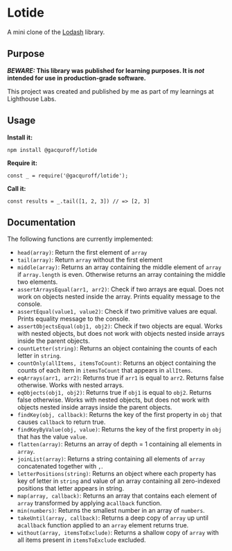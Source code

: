 # Lotide

A mini clone of the [Lodash](https://lodash.com) library.

## Purpose

**_BEWARE:_ This library was published for learning purposes. It is _not_ intended for use in production-grade software.**

This project was created and published by me as part of my learnings at Lighthouse Labs.

## Usage

**Install it:**

`npm install @gacquroff/lotide`

**Require it:**

`const _ = require('@gacquroff/lotide');`

**Call it:**

`const results = _.tail([1, 2, 3]) // => [2, 3]`

## Documentation

The following functions are currently implemented:

* `head(array)`: Return the first element of `array`
* `tail(array)`: Return `array` without the first element
* `middle(array)`: Returns an array containing the middle element of `array` if `array.length` is even. Otherwise returns an array containing the middle two elements.
* `assertArraysEqual(arr1, arr2)`: Check if two arrays are equal. Does not work on objects nested inside the array. Prints equality message to the console.
* `assertEqual(value1, value2)`: Check if two primitive values are equal. Prints equality message to the console.
* `assertObjectsEqual(obj1, obj2)`: Check if two objects are equal. Works with nested objects, but does not work with objects nested inside arrays inside the parent objects.
* `countLetter(string)`: Returns an object containing the counts of each letter in `string`.
* `countOnly(allItems, itemsToCount)`: Returns an object containing the counts of each item in `itemsToCount` that appears in `allItems`.
* `eqArrays(arr1, arr2)`: Returns true if `arr1` is equal to `arr2`. Returns false otherwise. Works with nested arrays.
* `eqObjects(obj1, obj2)`: Returns true if `obj1` is equal to `obj2`. Returns false otherwise. Works with nested objects, but does not work with objects nested inside arrays inside the parent objects.
* `findKey(obj, callback)`: Returns the key of the first property in `obj` that causes `callback` to return true.
* `findKeyByValue(obj, value)`: Returns the key of the first property in `obj` that has the value `value`.
* `flatten(array)`: Returns an array of depth = 1 containing all elements in `array`.
* `joinList(array)`: Returns a string containing all elements of `array` concatenated together with `,`.
* `letterPositions(string)`: Returns an object where each property has key of letter in `string` and value of an array containing all zero-indexed positions that letter appears in string.
* `map(array, callback)`: Returns an array that contains each element of `array` transformed by applying a`callback` function.
* `min(numbers)`: Returns the smallest number in an array of `numbers`.
* `takeUntil(array, callback)`: Returns a deep copy of `array` up until a`callback` function applied to an `array` element returns true.
* `without(array, itemsToExclude)`: Returns a shallow copy of `array` with all  items present in `itemsToExclude` excluded.
